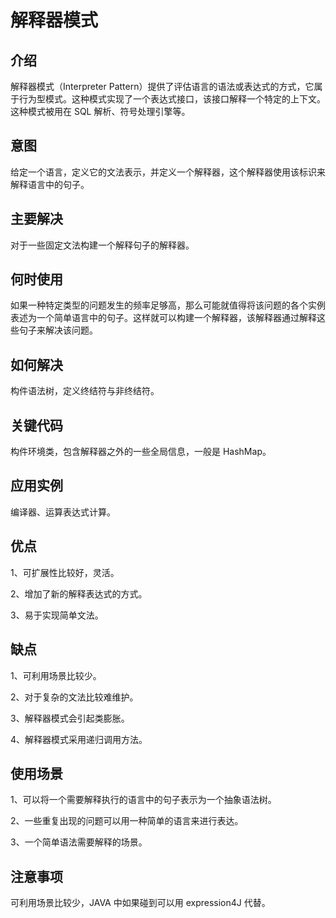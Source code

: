 # 解释器模式

## 介绍
解释器模式（Interpreter Pattern）提供了评估语言的语法或表达式的方式，它属于行为型模式。这种模式实现了一个表达式接口，该接口解释一个特定的上下文。这种模式被用在 SQL 解析、符号处理引擎等。

## 意图

给定一个语言，定义它的文法表示，并定义一个解释器，这个解释器使用该标识来解释语言中的句子。

## 主要解决

对于一些固定文法构建一个解释句子的解释器。

## 何时使用

如果一种特定类型的问题发生的频率足够高，那么可能就值得将该问题的各个实例表述为一个简单语言中的句子。这样就可以构建一个解释器，该解释器通过解释这些句子来解决该问题。

## 如何解决
构件语法树，定义终结符与非终结符。

## 关键代码

构件环境类，包含解释器之外的一些全局信息，一般是 HashMap。

## 应用实例

编译器、运算表达式计算。

## 优点	

1、可扩展性比较好，灵活。 	

2、增加了新的解释表达式的方式。	

3、易于实现简单文法。	

## 缺点

1、可利用场景比较少。 

2、对于复杂的文法比较难维护。 

3、解释器模式会引起类膨胀。 

4、解释器模式采用递归调用方法。

## 使用场景

1、可以将一个需要解释执行的语言中的句子表示为一个抽象语法树。 

2、一些重复出现的问题可以用一种简单的语言来进行表达。 

3、一个简单语法需要解释的场景。

## 注意事项

可利用场景比较少，JAVA 中如果碰到可以用 expression4J 代替。
